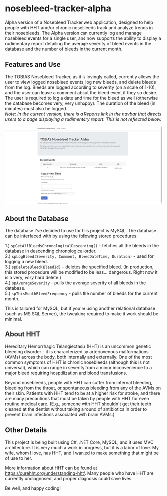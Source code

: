 # nosebleed-tracker-alpha
Alpha version of a Nosebleed Tracker web application, designed to help people with HHT and/or chronic nosebleeds track and analyze trends in their nosebleeds. The Alpha version can currently log and manage nosebleed events for a single user, and now supports the ability to display a rudimentary report detailing the average severity of bleed events in the database and the number of bleeds in the current month.

## Features and Use
The TOBIAS Nosebleed Tracker, as it is lovingly called, currently allows the user to view logged nosebleed events, log new bleeds, and delete bleeds from the log. Bleeds are logged according to severity (on a scale of 1-10), and the user can leave a comment about the bleed event if they so desire. The user is required to log a date and time for the bleed as well (otherwise the database becomes very, very unhappy). The duration of the bleed (in minutes) must also be logged. <br /><i>Note: In the current version, there is a Reports link in the navbar that directs users to a page displaying a rudimentary report. This is not reflected below.</i><br />

![Nosebleed Tracker Screenshot](/tracker-screenshot.png)

## About the Database
The database I've decided to use for this project is MySQL. The database can be interfaced with by using the following stored procedures:

1.) <code>spGetAllBleedsChronologicalDescending()</code> - fetches all the bleeds in the database in descending chronological order.<br />
2.) <code>spLogBleed(Severity, Comment, BleedDateTime, Duration)</code> - used for logging a new bleed. <br />
3.) <code>spDeleteBleed(BleedId)</code> - deletes the specified bleed. (In production, this stored procedure will be modified to be less... dangerous. Right now it is a very, <i>very</i> hard delete.) <br />
4.) <code>spAverageSeverity</code> - pulls the average severity of all bleeds in the database. <br />
5.) <code>spThisMonthBleedFrequency</code> - pulls the number of bleeds for the current month. <br />

This is tailored for MySQL, but if you're using another relational database (such as MS SQL Server), the tweaking required to make it work should be minimal.

## About HHT
Hereditary Hemorrhagic Telangiectasia (HHT) is an uncommon genetic bleeding disorder - it is characterized by arteriovenous malformations (AVMs) across the body, both internally and externally. One of the most common symptoms of HHT is chronic nosebleeds (although this is not universal), which can range in severity from a minor inconvenience to a major bleed requiring hosptilization and blood transfusions.  

Beyond nosebleeds, people with HHT can suffer from internal bleeding, bleeding from the throat, or spontaneous bleeding from any of the AVMs on their skin. Patients with HHT tend to be at a higher risk for stroke, and there are many precautions that must be taken by people with HHT for even routine medical care. (E.g., someone with HHT shouldn't get their teeth cleaned at the dentist without taking a round of antibiotics in order to prevent brain infections associated with brain AVMs.) 

## Other Details
This project is being built using C#, .NET Core, MySQL, and it uses MVC architecture. It is very much a work in progress, but it is a labor of love. My wife, whom I love, has HHT, and I wanted to make something that might be of use to her.  

More information about HHT can be found at https://curehht.org/understanding-hht/. Many people who have HHT are currently undiagnosed, and proper diagnosis could save lives. 

Be well, and happy coding!
